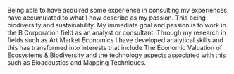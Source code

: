 Being able to have acquired some experience in consulting my experiences have accumulated to what I now describe as my passion. 
This being biodiversity and sustainability. My immediate goal and passion is to work in the B Corporation field as an analyst or consultant.
Through my research in fields such as Art Market Economics I have developed analytical skills and this has transformed into interests that include 
The Economic Valuation of Ecosystems & Biodiversity and the technology aspects associated with this such as Bioacoustics and Mapping Techniques.
